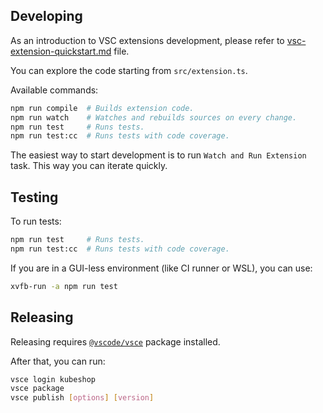 ## Developing

As an introduction to VSC extensions development, please refer to [vsc-extension-quickstart.md](vsc-extension-quickstart.md) file.

You can explore the code starting from `src/extension.ts`.

Available commands:

```bash
npm run compile  # Builds extension code.
npm run watch    # Watches and rebuilds sources on every change.
npm run test     # Runs tests.
npm run test:cc  # Runs tests with code coverage.
```

The easiest way to start development is to run `Watch and Run Extension` task. This way you can iterate quickly.

## Testing

To run tests:

```bash
npm run test     # Runs tests.
npm run test:cc  # Runs tests with code coverage.
```

If you are in a GUI-less environment (like CI runner or WSL), you can use:

```bash
xvfb-run -a npm run test
```

## Releasing

Releasing requires [`@vscode/vsce`](https://www.npmjs.com/package/@vscode/vsce) package installed.

After that, you can run:

```bash
vsce login kubeshop
vsce package
vsce publish [options] [version]
```